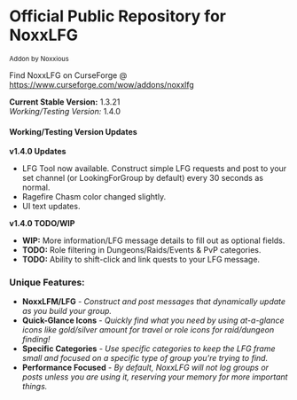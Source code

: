 # Official Public Repository for NoxxLFG
<sup>Addon by Noxxious</sup>

Find NoxxLFG on CurseForge @ https://www.curseforge.com/wow/addons/noxxlfg

**Current Stable Version:** 1.3.21\
*Working/Testing Version:* 1.4.0

#### Working/Testing Version Updates
**v1.4.0 Updates**
* LFG Tool now available. Construct simple LFG requests and post to your set channel (or LookingForGroup by default) every 30 seconds as normal.
* Ragefire Chasm color changed slightly.
* UI text updates.

**v1.4.0 TODO/WIP**
* **WIP:** More information/LFG message details to fill out as optional fields.
* **TODO:** Role filtering in Dungeons/Raids/Events & PvP categories.
* **TODO:** Ability to shift-click and link quests to your LFG message.

### Unique Features:
* **NoxxLFM/LFG** - *Construct and post messages that dynamically update as you build your group.*
* **Quick-Glance Icons** - *Quickly find what you need by using at-a-glance icons like gold/silver amount for travel or role icons for raid/dungeon finding!*
* **Specific Categories** - *Use specific categories to keep the LFG frame small and focused on a specific type of group you're trying to find.*
* **Performance Focused** - *By default, NoxxLFG will not log groups or posts unless you are using it, reserving your memory for more important things.*